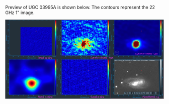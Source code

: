 Preview of UGC 03995A is shown below. The contours represent the 22 GHz 1" image. 

![UGC03995.png](UGC03995.png "UGC03995")

